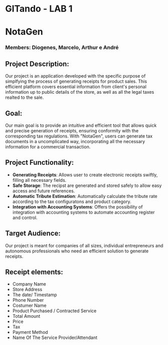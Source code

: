 # GITando - LAB 1

# NotaGen
### Members: Diogenes, Marcelo, Arthur e André

## Project Description:
Our project is an application developed with the specific purpose of simplfying the process of generating receipts for product sales. This efficient platform covers essential information from client's personal information up to public details of the store, as well as all the legal taxes realted to the sale.

## Goal:
Our main goal is to provide an intuitive and efficient tool that allows quick and precise generation of receipts, ensuring conformity with the corresponding tax regulations. With "NotaGen", users can generate tax documents in a uncomplicated way, incorporating all the necessary information for a commercial transaction.

## Project Functionality:
 - **Generating Receipts**: Allows user to create electronic receipts swiftly, filling all necessary fields.
 - **Safe Storage**: The recipst are generated and stored safely to allow easy access and future references.
 - **Automatic Tribute Estimation**: Automatically calculate the tribute rate according to the tax configuratons and product category.
 - **Integration with Accounting Systems**: Offers the possibility of integration with accounting systems to automate accounting register and control.

## Target Audience:
Our project is meant for companies of all sizes, individual entrepreneurs and autonomous professionals who need an efficient solution to generate receipts.

## Receipt elements:
- Company Name</br>
- Store Address</br>
- The date/ Timestamp</br>
- Phone Number</br>
- Costumer Name</br>
- Product Purchased / Contracted Service</br>
- Total Amount</br>
- Price</br>
- Tax</br>
- Payment Method</br>
- Name Of The Service Provider/Attendant</br>
